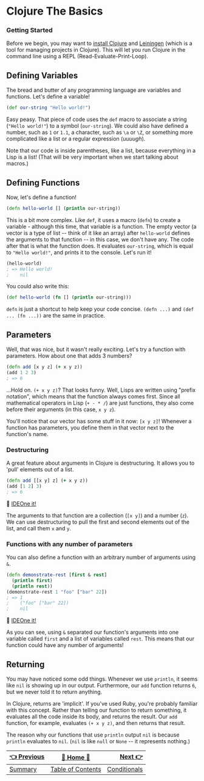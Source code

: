 # Clojure The Basics

### Getting Started

Before we begin, you may want to [install Clojure](http://clojure.org/guides/getting_started) and [Leiningen](http://leiningen.org/#install) (which is a tool for managing projects in Clojure). This will let you run Clojure in the command line using a REPL (Read-Evaluate-Print-Loop).

## Defining Variables

The bread and butter of any programming language are variables and functions. Let's define a variable!

```clojure
(def our-string "Hello world!")
```

Easy peasy. That piece of code uses the `def` macro to associate a string (`"Hello world!"`) to a symbol (`our-string`). We could also have defined a number, such as `1` or `1.1`, a character, such as `\a` or `\Z`, or something more complicated like a list or a regular expression (_uuuugh_).

Note that our code is inside parentheses, like a list, because everything in a Lisp is a list! (That will be very important when we start talking about macros.)

## Defining Functions

Now, let's define a function!

```clojure
(defn hello-world [] (println our-string))
```

This is a bit more complex. Like `def`, it uses a macro (`defn`) to create a variable - although this time, that variable is a function. The empty vector (a vector is a type of list -- think of it like an array) after `hello-world` defines the arguments to that function -- in this case, we don't have any. The code after that is what the function does. It evaluates `our-string`, which is equal to `"Hello world!"`, and prints it to the console. Let's run it!

```clojure
(hello-world)
; => Hello world!
;    nil
```

You could also write this:

```clojure
(def hello-world (fn [] (println our-string)))
```

`defn` is just a shortcut to help keep your code concise. `(defn ...)` and `(def ... (fn ...))` are the same in practice.

## Parameters

Well, that was nice, but it wasn't really exciting. Let's try a function with parameters. How about one that adds 3 numbers?

```clojure
(defn add [x y z] (+ x y z))
(add 1 2 3)
; => 6
```

...Hold on. `(+ x y z)`? That looks funny. Well, Lisps are written using "prefix notation", which means that the function always comes first. Since all mathematical operators in Lisp (`+ - * /`) are just functions, they also come before their arguments (in this case, `x y z`).

You'll notice that our vector has some stuff in it now: `[x y z]`! Whenever a function has parameters, you define them in that vector next to the function's name.

### Destructuring

A great feature about arguments in Clojure is destructuring. It allows you to 'pull' elements out of a list.

```clojure
(defn add [[x y] z] (+ x y z))
(add [1 2] 3)
; => 6
```

:rocket: [IDEOne it!](https://ideone.com/SWlvKn)

The arguments to that function are a collection (`[x y]`) and a number (`z`). We can use destructuring to pull the first and second elements out of the list, and call them `x` and `y`.

### Functions with any number of parameters

You can also define a function with an arbitrary number of arguments using `&`.

```clojure
(defn demonstrate-rest [first & rest]
  (println first)
  (println rest))
(demonstrate-rest 1 "foo" ["bar" 22])
; => 1
;    ("foo" ["bar" 22])
;    nil
```

:rocket: [IDEOne it!](https://ideone.com/VftymP)

As you can see, using `&` separated our function's arguments into one variable called `first` and a list of variables called `rest`. This means that our function could have any number of arguments!

## Returning

You may have noticed some odd things. Whenever we use `println`, it seems like `nil` is showing up in our output. Furthermore, our `add` function returns `6`, but we never told it to return anything.

In Clojure, returns are 'implicit'. If you've used Ruby, you're probably familiar with this concept. Rather than telling our function to return something, it evaluates all the code inside its body, and returns the result. Our `add` function, for example, evaluates `(+ x y z)`, and then returns that result.

The reason why our functions that use `println` output `nil` is because `println` evaluates to `nil`. (`nil` is like `null` or `None` -- it represents nothing.)


| [:point_left: Previous](Clojure-Summary) | [:book: Home :book:](Clojure) | [Next :point_right:](Clojure-Conditionals)|
|:---|:---:|----:|
| [Summary](Clojure-Summary) | [Table of Contents](Clojure) | [Conditionals](Clojure-Conditionals)|

